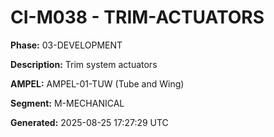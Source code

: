 # CI-M038 - TRIM-ACTUATORS

**Phase:** 03-DEVELOPMENT

**Description:** Trim system actuators

**AMPEL:** AMPEL-01-TUW (Tube and Wing)

**Segment:** M-MECHANICAL

**Generated:** 2025-08-25 17:27:29 UTC
